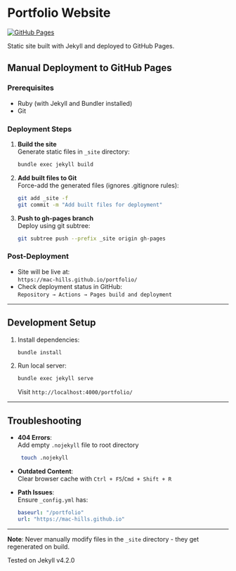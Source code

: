 # Portfolio Website

[![GitHub Pages](https://img.shields.io/badge/GitHub%20Pages-Deployed-brightgreen)](https://mac-hills.github.io/portfolio/)

Static site built with Jekyll and deployed to GitHub Pages.

## Manual Deployment to GitHub Pages

### Prerequisites
- Ruby (with Jekyll and Bundler installed)
- Git

### Deployment Steps

1. **Build the site**  
   Generate static files in `_site` directory:
   ```bash
   bundle exec jekyll build
   ```

2. **Add built files to Git**  
   Force-add the generated files (ignores .gitignore rules):
   ```bash
   git add _site -f
   git commit -m "Add built files for deployment"
   ```

3. **Push to gh-pages branch**  
   Deploy using git subtree:
   ```bash
   git subtree push --prefix _site origin gh-pages
   ```

### Post-Deployment
- Site will be live at:  
  `https://mac-hills.github.io/portfolio/`
- Check deployment status in GitHub:  
  `Repository → Actions → Pages build and deployment`

---

## Development Setup

1. Install dependencies:
   ```bash
   bundle install
   ```

2. Run local server:
   ```bash
   bundle exec jekyll serve
   ```
   Visit `http://localhost:4000/portfolio/`

---

## Troubleshooting

- **404 Errors**:  
  Add empty `.nojekyll` file to root directory
  ```bash
   touch .nojekyll
   ```

- **Outdated Content**:  
  Clear browser cache with `Ctrl + F5`/`Cmd + Shift + R`

- **Path Issues**:  
  Ensure `_config.yml` has:
  ```yaml
  baseurl: "/portfolio"
  url: "https://mac-hills.github.io"
  ```

---

**Note**: Never manually modify files in the `_site` directory - they get regenerated on build.

Tested on Jekyll v4.2.0
```